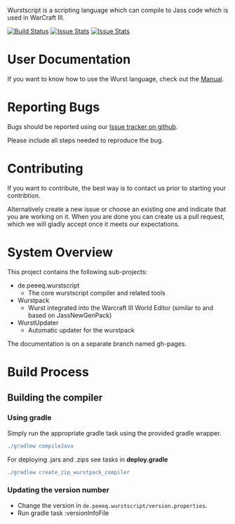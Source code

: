 Wurstscript is a scripting language which can compile to Jass code which is used in WarCraft III.

[![Build Status](http://peeeq.de/hudson/job/Wurst/badge/icon)](http://peeeq.de/hudson/job/Wurst/) 
[![Issue Stats](http://issuestats.com/github/peq/WurstScript/badge/issue?style=flat)](http://issuestats.com/github/peq/WurstScript)
[![Issue Stats](http://issuestats.com/github/peq/WurstScript/badge/pr?style=flat)](http://issuestats.com/github/peq/WurstScript)


User Documentation
==================

If you want to know how to use the Wurst language, check out the [Manual](http://peeeq.de/wurst/manual/).


Reporting Bugs
==============

Bugs should be reported using our [Issue tracker on github](https://github.com/peq/WurstScript/issues).

Please include all steps needed to reproduce the bug.

Contributing
============

If you want to contribute, the best way is to contact us prior to starting your contribtion.

Alternatively create a new issue or choose an existing one and indicate that you are working on it. 
When you are done you can create us a pull request, which we will gladly accept once it meets our expectations.


System Overview
===============

This project contains the following sub-projects:

- de.peeeq.wurstscript
	- The core wurstscript compiler and related tools
- Wurstpack
	- Wurst integrated into the Warcraft III World Editor (similar to and based on JassNewGenPack)
- WurstUpdater
	- Automatic updater for the wurstpack

The documentation is on a separate branch named gh-pages.
	

Build Process
================

## Building the compiler

### Using gradle

Simply run the appropriate gradle task using the provided gradle wrapper.

```gradle
./gradlew compileJava
```

For deploying .jars and .zips see tasks in **deploy.gradle**

```gradle
./gradlew create_zip_wurstpack_compiler
```

### Updating the version number

- Change the version in `de.peeeq.wurstscript/version.properties`.
- Run gradle task :versionInfoFile






	
